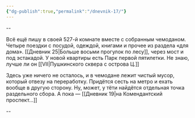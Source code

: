 ```yaml
---
{"dg-publish":true,"permalink":"/dnevnik-17/"}
---
```




--

Всё ещё пишу в своей 527-й комнате вместе с собранным чемоданом. Четыре поездки с посудой, одеждой, книгами и прочее из раздела «для дома». [[Дневник 25\|Больше восьми прогулок по лесу]], через мост и под эстакадой. У новой квартиры есть Парк первой пятилетки. Не знаю, лучше ли он [[VII\|Пушкинского сквера с острова Ц.]]

Здесь уже ничего не осталось, и в чемодане лежит чистый мусор, который отвезу на переработку. Придётся сесть на метро и ехать вообще в другую сторону. Ну, может, у тёти найдётся отдельная точка раздельного сбора. А пока — [[Дневник 19\|на Комендантский проспект…]]

--